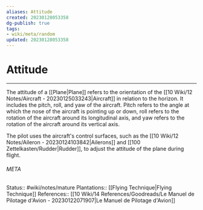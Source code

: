 ```yaml
---
aliases: Attitude
created: 20230128053358
dg-publish: true
tags:
- wiki/meta/random
updated: 20230128053358
---
```

# Attitude
---
The attitude of a [[Plane\|Plane]] refers to the orientation of the [[10 Wiki/12 Notes/Aircraft - 20230125033243\|Aircraft]] in relation to the horizon. It includes the pitch, roll, and yaw of the aircraft. Pitch refers to the angle at which the nose of the aircraft is pointing up or down, roll refers to the rotation of the aircraft around its longitudinal axis, and yaw refers to the rotation of the aircraft around its vertical axis.

The pilot uses the aircraft's control surfaces, such as the [[10 Wiki/12 Notes/Aileron - 20230124103842\|Ailerons]] and [[100 Zettelkasten/Rudder\|Rudder]], to adjust the attitude of the plane during flight.



###### META
Status:: #wiki/notes/mature 
Plantations:: [[Flying Technique\|Flying Technique]]
References:: [[10 Wiki/14 References/Goodreads/Le Manuel de Pilotage d'Avion - 20230122071907\|Le Manuel de Pilotage d'Avion]]
